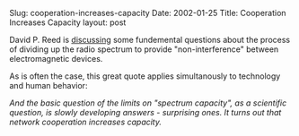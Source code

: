 Slug: cooperation-increases-capacity
Date: 2002-01-25
Title: Cooperation Increases Capacity
layout: post

David P. Reed is <a href="http://www.satn.org/archive/2002_01_20_archive.html#8971522">discussing</a> some fundemental questions about the process of dividing up the radio spectrum to provide &quot;non-interference&quot; between electromagnetic devices.<p>
As is often the case, this great quote applies simultanously to technology and human behavior:<p>
<i>And the basic question of the limits on &quot;spectrum capacity&quot;, as a scientific question, is slowly developing answers - surprising ones. It turns out that network cooperation increases capacity.</i></p></p>
